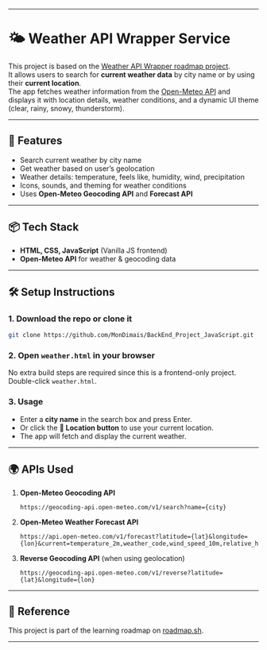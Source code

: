 
---

# 🌤️ Weather API Wrapper Service  

This project is based on the [Weather API Wrapper roadmap project](https://roadmap.sh/projects/weather-api-wrapper-service).  
It allows users to search for **current weather data** by city name or by using their **current location**.  
The app fetches weather information from the [Open-Meteo API](https://open-meteo.com/) and displays it with location details, weather conditions, and a dynamic UI theme (clear, rainy, snowy, thunderstorm).  

---

## 🚀 Features  
- Search current weather by city name  
- Get weather based on user’s geolocation  
- Weather details: temperature, feels like, humidity, wind, precipitation  
- Icons, sounds, and theming for weather conditions  
- Uses **Open-Meteo Geocoding API** and **Forecast API**  

---

## 📦 Tech Stack  
- **HTML, CSS, JavaScript** (Vanilla JS frontend)  
- **Open-Meteo API** for weather & geocoding data  

---

## 🛠️ Setup Instructions  

### 1. Download the repo or clone it 
```bash
git clone https://github.com/MonDimais/BackEnd_Project_JavaScript.git
```

### 2. Open `weather.html` in your browser  
No extra build steps are required since this is a frontend-only project.  
Double-click `weather.html`.

### 3. Usage  
- Enter a **city name** in the search box and press Enter.  
- Or click the **📍 Location button** to use your current location.  
- The app will fetch and display the current weather.  

---

## 🌍 APIs Used  
1. **Open-Meteo Geocoding API**  
   ```
   https://geocoding-api.open-meteo.com/v1/search?name={city}
   ```
2. **Open-Meteo Weather Forecast API**  
   ```
   https://api.open-meteo.com/v1/forecast?latitude={lat}&longitude={lon}&current=temperature_2m,weather_code,wind_speed_10m,relative_humidity_2m
   ```
3. **Reverse Geocoding API** (when using geolocation)  
   ```
   https://geocoding-api.open-meteo.com/v1/reverse?latitude={lat}&longitude={lon}
   ```

---

## 📖 Reference  
This project is part of the learning roadmap on [roadmap.sh](https://roadmap.sh/projects/weather-api-wrapper-service).  

---